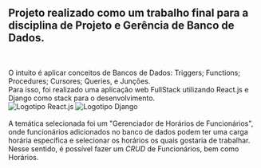 <h2>Projeto realizado como um trabalho final para a disciplina de Projeto e Gerência de Banco de Dados.</h2><br>

O intuito é aplicar conceitos de Bancos de Dados: Triggers; Functions; Procedures; Cursores; Queries, e Junções.<br> Para isso, foi realizado uma aplicação web FullStack utilizando React.js e Django como stack para o desenvolvimento.<br> ![Logotipo React.js](https://img.icons8.com/?size=160&id=asWSSTBrDlTW&format=png)    ![Logotipo Django](https://img.icons8.com/?size=160&id=IuuVVwsdTi2v&format=png)<br><br>  A temática selecionada foi um "Gerenciador de Horários de Funcionários", onde funcionários adicionados no banco de dados podem ter uma carga horária específica e selecionar os horários os quais gostaria de trabalhar. Nesse sentido, é possível fazer um _CRUD_ de Funcionários, bem como Horários.

